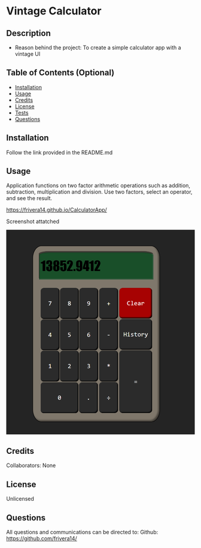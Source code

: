 
# Vintage Calculator
## Description
  
- Reason behind the project: To create a simple calculator app with a vintage UI
  
## Table of Contents (Optional)
  
- [Installation](#installation)
- [Usage](#usage)
- [Credits](#credits)
- [License](#license)
- [Tests](#tests)
- [Questions](#questions)
  
## Installation

Follow the link provided in the README.md

## Usage
  
Application functions on two factor arithmetic operations such as addition, subtraction, multiplication and division. Use two factors, select an operator, and see the result.

https://frivera14.github.io/CalculatorApp/

Screenshot attatched
  
![alt text](./public/Capture.PNG)
  
## Credits
  
Collaborators: None
  
## License
  
Unlicensed

## Questions
  
All questions and communications can be directed to:
Github: https://github.com/frivera14/ 

